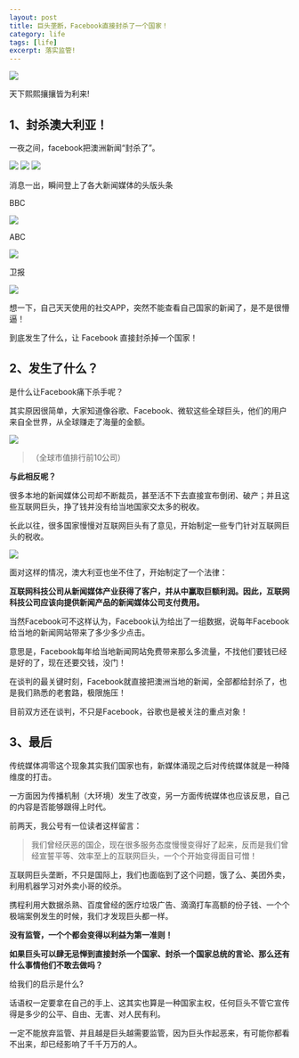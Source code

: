```yaml
---
layout: post
title: 巨头垄断，Facebook直接封杀了一个国家！
category: life
tags: [life]
excerpt: 落实监管!
---
```


![](http://favorites.ren/assets/images/2021/it/fengsha/fengsha01.jpg) 

天下熙熙攘攘皆为利来!

## 1、封杀澳大利亚！

一夜之间，facebook把澳洲新闻“封杀了”。

![](http://favorites.ren/assets/images/2021/it/fengsha/fengsha02.jpg) 
![](http://favorites.ren/assets/images/2021/it/fengsha/fengsha03.jpg) 
![](http://favorites.ren/assets/images/2021/it/fengsha/fengsha04.jpg) 

消息一出，瞬间登上了各大新闻媒体的头版头条

BBC

![](http://favorites.ren/assets/images/2021/it/fengsha/fengsha05.jpg) 

ABC

![](http://favorites.ren/assets/images/2021/it/fengsha/fengsha06.jpg) 

卫报

![](http://favorites.ren/assets/images/2021/it/fengsha/fengsha07.jpg) 

想一下，自己天天使用的社交APP，突然不能查看自己国家的新闻了，是不是很懵逼！

到底发生了什么，让 Facebook 直接封杀掉一个国家！

## 2、发生了什么？

是什么让Facebook痛下杀手呢？

其实原因很简单，大家知道像谷歌、Facebook、微软这些全球巨头，他们的用户来自全世界，从全球赚走了海量的金额。

![](http://favorites.ren/assets/images/2021/it/fengsha/fengsha08.jpg) 

>（全球市值排行前10公司）

**与此相反呢？**

很多本地的新闻媒体公司却不断裁员，甚至活不下去直接宣布倒闭、破产；并且这些互联网巨头，挣了钱并没有给当地国家交太多的税收。

长此以往，很多国家慢慢对互联网巨头有了意见，开始制定一些专门针对互联网巨头的税收。

![](http://favorites.ren/assets/images/2021/it/fengsha/fengsha09.jpg) 

面对这样的情况，澳大利亚也坐不住了，开始制定了一个法律：

**互联网科技公司从新闻媒体产业获得了客户，并从中赢取巨额利润。因此，互联网科技公司应该向提供新闻产品的新闻媒体公司支付费用。**

当然Facebook可不这样认为，Facebook认为给出了一组数据，说每年Facebook给当地的新闻网站带来了多少多少点击。

意思是，Facebook每年给当地新闻网站免费带来那么多流量，不找他们要钱已经是好的了，现在还要交钱，没门！

在谈判的最关键时刻，Facebook就直接把澳洲当地的新闻，全部都给封杀了，也是我们熟悉的老套路，极限施压！

目前双方还在谈判，不只是Facebook，谷歌也是被关注的重点对象！

## 3、最后

传统媒体凋零这个现象其实我们国家也有，新媒体涌现之后对传统媒体就是一种降维度的打击。

一方面因为传播机制（大环境）发生了改变，另一方面传统媒体也应该反思，自己的内容是否能够跟得上时代。

前两天，我公号有一位读者这样留言：

>我们曾经厌恶的国企，现在很多服务态度慢慢变得好了起来，反而是我们曾经宣誓平等、效率至上的互联网巨头，一个个开始变得面目可憎！

互联网巨头垄断，不只是国际上，我们也面临到了这个问题，饿了么、美团外卖，利用机器学习对外卖小哥的绞杀。

携程利用大数据杀熟、百度曾经的医疗垃圾广告、滴滴打车高额的份子钱、一个个极端案例发生的时候，我们才发现巨头都一样。

**没有监管，一个个都会变得以利益为第一准则！**

**如果巨头可以肆无忌惮到直接封杀一个国家、封杀一个国家总统的言论、那么还有什么事情他们不敢去做吗？**

给我们的启示是什么?

话语权一定要拿在自己的手上、这其实也算是一种国家主权，任何巨头不管它宣传得是多少的公平、自由、无害、对人民有利。

一定不能放弃监管、并且越是巨头越需要监管，因为巨头作起恶来，有可能你都看不出来，却已经影响了千千万万的人。


